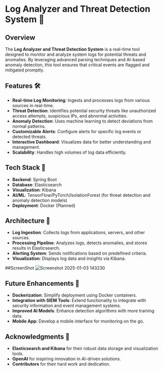 # Log Analyzer and Threat Detection System 🚀

## Overview
The **Log Analyzer and Threat Detection System** is a real-time tool designed to monitor and analyze system logs for potential threats and anomalies. By leveraging advanced parsing techniques and AI-based anomaly detection, this tool ensures that critical events are flagged and mitigated promptly.

## Features 🛠️
- **Real-time Log Monitoring**: Ingests and processes logs from various sources in real-time.
- **Threat Detection**: Identifies potential security threats like unauthorized access attempts, suspicious IPs, and abnormal activities.
- **Anomaly Detection**: Uses machine learning to detect deviations from normal patterns.
- **Customizable Alerts**: Configure alerts for specific log events or detected threats.
- **Interactive Dashboard**: Visualizes data for better understanding and management.
- **Scalability**: Handles high volumes of log data efficiently.

## Tech Stack 🧰
- **Backend**: Spring Boot
- **Database**: Elasticsearch
- **Visualization**: Kibana
- **AI/ML**: TensorFlow/PyTorch/IsolationForest (for threat detection and anomaly detection models)
- **Deployment**: Docker (Planned)

## Architecture 📐
- **Log Ingestion**: Collects logs from applications, servers, and other sources.
- **Processing Pipeline**: Analyzes logs, detects anomalies, and stores results in Elasticsearch.
- **Alerting System**: Sends notifications based on predefined criteria.
- **Visualization**: Displays log data and insights via Kibana.

##ScreenShot 
![Screenshot 2025-01-03 143230](https://github.com/user-attachments/assets/bcdf79b8-167e-43e4-b887-86145ef7b6e7)


## Future Enhancements 🌟
- **Dockerization**: Simplify deployment using Docker containers.
- **Integration with SIEM Tools**: Extend functionality to integrate with security information and event management systems.
- **Improved AI Models**: Enhance detection algorithms with more training data.
- **Mobile App**: Develop a mobile interface for monitoring on the go.


## Acknowledgments 🙌
- **Elasticsearch and Kibana** for their robust data storage and visualization tools.
- **OpenAI** for inspiring innovation in AI-driven solutions.
- **Contributors** for their hard work and dedication.
